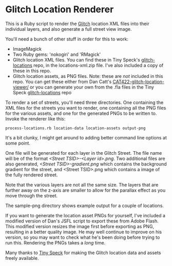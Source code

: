 # Glitch Location Renderer #

This is a Ruby script to render the [Glitch](http://www.glitchthegame.com) location XML files into their individual layers, and also generate a full street view image.

You'll need a bunch of other stuff in order for this to work:

- ImageMagick
- Two Ruby gems: 'nokogiri' and 'RMagick'
- Glitch location XML files. You can find these in Tiny Speck's [glitch-locations](https://github.com/tinyspeck/glitch-locations) repo, in the locations-xml.zip file. I've also included a copy of these in this repo.
- Glitch location assets, as PNG files. Note: these are *not* included in this repo. You can get these either from Dan Catt's [CAT422-glitch-location-viewer/](https://github.com/revdancatt/CAT422-glitch-location-viewer/) or you can generate your own from the .fla files in the Tiny Speck [glitch-locations](https://github.com/tinyspeck/glitch-locations) repo

To render a set of streets, you'll need three directories. One containing the XML files for the streets you want to render, one containing all the PNG files for the various assets, and one for the generated PNGs to be written to. Invoke the renderer like this:

	process-locations.rb location-data location-assets output-png
	
It's a bit clunky, I might get around to adding better command line options at some point.

One file will be generated for each layer in the Glitch Street. The file name will be of the format *&lt;Street TSID&gt;-&lt;Layer id>.png*. Two additional files are also generated, *&lt;Street TSID&gt;-gradient.png* which contains the background gradient for the street, and &lt;Street TSID&gt;.png which contains a image of the fully rendered street.

Note that the various layers are not all the same size. The layers that are further away on the z-axis are smaller to allow for the parallax effect as you move through the street.

The sample-png directory shows example output for a couple of locations.

If you want to generate the location asset PNGs for yourself, I've included a modified version of Dan's JSFL script to export these from Adobe Flash. This modified version resizes the image first before exporting as PNG, resulting in a better quality image. He may well continue to improve on his version, so you may want to check what he's been doing before trying to run this. Rendering the PNGs takes a *long* time.

Many thanks to [Tiny Speck](http://tinyspeck.com) for making the Glitch location data and assets freely available. 